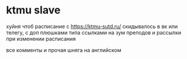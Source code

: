 # ktmu slave

хуйня чтоб расписание с https://ktmu-sutd.ru/ 
скидывалось в вк или телегу, с доп плюшками
типа ссылками на зум преподов и рассылки
при изменении расписания

все комменты и прочая шняга на английском
